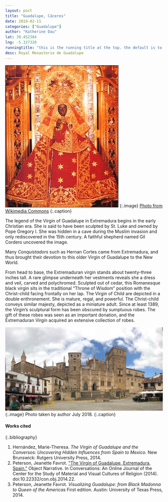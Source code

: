 ```yaml
---
layout: post
title: "Guadalupe, Cáceres"
date: 2019-02-11
categories: ["Guadalupe"]
author: "Katherine Dau"
lat: 39.452384
lng: -5.327320
runningtitle: "this is the running title at the top. the default is to display the site title, so to activate the running title you will need to uncomment in the post.html layout"
desc: Royal Monasterio de Guadalupe
---
```


![Virgin of Guadalupe](images/guad-extrem3.jpg)
   {:.image}
[Photo from Wikimedia Commons](https://commons.wikimedia.org/wiki/File:Mb-guadalupe_extremadura.jpg)
   {:.caption}

The legend of the Virgin of Guadalupe in Extremadura begins in the early Christian era. She is said to have been sculpted by St. Luke and owned by Pope Gregory I. She was hidden in a cave during the Muslim invasion and only rediscovered in the 15th century. A faithful shepherd named Gil Cordero uncovered the image.

Many *Conquistadors* such as Hernan Cortes came from Extremadura, and thus brought their devotion to this older Virgin of Guadalupe to the New World.

From head to base, the Extremaduran virgin stands about twenty-three inches tall.  A rare glimpse underneath her vestments reveals she a dress and veil, carved and polychromed. Sculpted out of cedar, this Romanesque black virgin sits in the traditional “Throne of Wisdom” position with the Christ-child facing frontally on her lap. The Virgin of Child are depicted in a double enthronement. She is mature, regal, and powerful. The Christ-child conveys similar majesty, depicted as a miniature adult. Since at least 1389, the Virgin’s sculptural form has been obscured by sumptuous robes. The gift of these robes was seen as an important donation, and the Extremaduran Virgin acquired an extensive collection of robes.

![Royal Monasterio de Guadalupe](images/guad-extrem.jpg)
   {:.image}
Photo taken by author July 2018.
   {:.caption}

#### Works cited

{:.bibliography}
1. Hernández, Marie-Theresa. *The Virgin of Guadalupe and the Conversos: Uncovering Hidden Influences from Spain to Mexico.* New Brunswick: Rutgers University Press, 2014. 
2. Peterson, Jeanette Favrot. ["The Virgin of Guadalupe, Extremadura, Spain."](https://mavcor.yale.edu/conversations/object-narratives/virgin-guadalupe-extremadura-spain) Object Narrative. In Conversations: An Online Journal of the Center for the Study of Material and Visual Cultures of Religion (2014). doi:10.22332/con.obj.2014.22.
3. Peterson, Jeanette Favrot. *Visualizing Guadalupe: from Black Madonna to Queen of the Americas* First edition. Austin: University of Texas Press, 2014.
